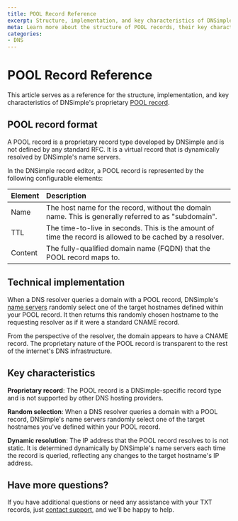 ```yaml
---
title: POOL Record Reference
excerpt: Structure, implementation, and key characteristics of DNSimple's proprietary POOL record
meta: Learn more about the structure of POOL records, their key characteristics, and technical implementation.
categories:
- DNS
---
```

# POOL Record Reference
This article serves as a reference for the structure, implementation, and key characteristics of DNSimple's proprietary [POOL record](/articles/pool-record/).

## POOL record format
A POOL record is a proprietary record type developed by DNSimple and is not defined by any standard RFC. It is a virtual record that is dynamically resolved by DNSimple's name servers.

In the DNSimple record editor, a POOL record is represented by the following configurable elements:

| Element | Description | 
|:---|:---|
| Name | The host name for the record, without the domain name. This is generally referred to as "subdomain". |
| TTL | The time-to-live in seconds. This is the amount of time the record is allowed to be cached by a resolver. |
| Content | The fully-qualified domain name (FQDN) that the POOL record maps to. |

## Technical implementation
When a DNS resolver queries a domain with a POOL record, DNSimple's [name servers](/articles/dnsimple-nameservers/) randomly select one of the target hostnames defined within your POOL record. It then returns this randomly chosen hostname to the requesting resolver as if it were a standard CNAME record.

From the perspective of the resolver, the domain appears to have a CNAME record. The proprietary nature of the POOL record is transparent to the rest of the internet's DNS infrastructure.

## Key characteristics
**Proprietary record**: The POOL record is a DNSimple-specific record type and is not supported by other DNS hosting providers.

**Random selection**: When a DNS resolver queries a domain with a POOL record, DNSimple's name servers randomly select one of the target hostnames you've defined within your POOL record.

**Dynamic resolution**: The IP address that the POOL record resolves to is not static. It is determined dynamically by DNSimple's name servers each time the record is queried, reflecting any changes to the target hostname's IP address.

## Have more questions?
If you have additional questions or need any assistance with your TXT records, just [contact support](https://dnsimple.com/feedback), and we'll be happy to help.
